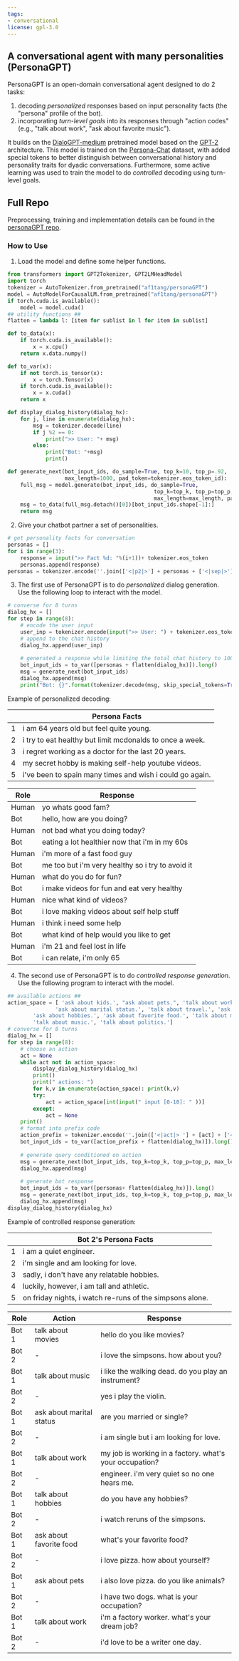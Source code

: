 ```yaml
---
tags:
- conversational
license: gpl-3.0
---
```

## A conversational agent with many personalities (PersonaGPT)
PersonaGPT is an open-domain conversational agent designed to do 2 tasks:

1. decoding _personalized_ responses based on input personality facts (the "persona" profile of the bot). 
2. incorporating _turn-level goals_ into its responses through "action codes" (e.g., "talk about work", "ask about favorite music").

It builds on the [DialoGPT-medium](https://huggingface.co/microsoft/DialoGPT-medium) pretrained model based on the [GPT-2](https://github.com/openai/gpt-2) architecture. 
This model is trained on the [Persona-Chat](https://arxiv.org/pdf/1801.07243) dataset, with added special tokens to better distinguish between conversational history and personality traits for dyadic conversations. Furthermore, some active learning was used to train the model to do _controlled_ decoding using turn-level goals.

## Full Repo

Preprocessing, training and implementation details can be found in the [personaGPT repo](https://github.com/af1tang/personaGPT).

### How to Use


1. Load the model and define some helper functions.

```python
from transformers import GPT2Tokenizer, GPT2LMHeadModel
import torch
tokenizer = AutoTokenizer.from_pretrained("af1tang/personaGPT")
model = AutoModelForCausalLM.from_pretrained("af1tang/personaGPT")
if torch.cuda.is_available():
	model = model.cuda()
## utility functions ##
flatten = lambda l: [item for sublist in l for item in sublist]

def to_data(x):
    if torch.cuda.is_available():
        x = x.cpu()
    return x.data.numpy()

def to_var(x):
    if not torch.is_tensor(x):
        x = torch.Tensor(x)
    if torch.cuda.is_available():
        x = x.cuda()
    return x

def display_dialog_history(dialog_hx):
    for j, line in enumerate(dialog_hx):
        msg = tokenizer.decode(line)
        if j %2 == 0:
            print(">> User: "+ msg)
        else:
            print("Bot: "+msg)
            print()

def generate_next(bot_input_ids, do_sample=True, top_k=10, top_p=.92,
                  max_length=1000, pad_token=tokenizer.eos_token_id):
    full_msg = model.generate(bot_input_ids, do_sample=True,
                                              top_k=top_k, top_p=top_p, 
                                              max_length=max_length, pad_token_id=tokenizer.eos_token_id)
    msg = to_data(full_msg.detach()[0])[bot_input_ids.shape[-1]:]
    return msg
```

2. Give your chatbot partner a set of personalities. 


```python
# get personality facts for conversation
personas = []
for i in range(3):
    response = input(">> Fact %d: "%(i+1))+ tokenizer.eos_token
    personas.append(response)
personas = tokenizer.encode(''.join(['<|p2|>'] + personas + ['<|sep|>'] + ['<|start|>']))
```

3. The first use of PersonaGPT is to do _personalized_ dialog generation. Use the following loop to interact with the model.

```python
# converse for 8 turns
dialog_hx = []
for step in range(8):
    # encode the user input
    user_inp = tokenizer.encode(input(">> User: ") + tokenizer.eos_token)
    # append to the chat history
    dialog_hx.append(user_inp)
        
    # generated a response while limiting the total chat history to 1000 tokens, 
    bot_input_ids = to_var([personas + flatten(dialog_hx)]).long()
    msg = generate_next(bot_input_ids)
    dialog_hx.append(msg)
    print("Bot: {}".format(tokenizer.decode(msg, skip_special_tokens=True)))
```


Example of personalized decoding:

| | Persona Facts |
|---|---|
| 1 | i am 64 years old but feel quite young. |
| 2 | i try to eat healthy but limit mcdonalds to once a week. |
| 3 | i regret working as a doctor for the last 20 years. |
| 4 | my secret hobby is making self-help youtube videos. |
| 5 | i've been to spain many times and wish i could go again. |

| Role | Response|
|---|---|
| Human | yo whats good fam? |
| Bot | hello, how are you doing? |
| Human | not bad what you doing today?|
| Bot | eating a lot healthier now that i'm in my 60s |
| Human | i'm more of a fast food guy |
| Bot | me too but i'm very healthy so i try to avoid it |
| Human | what do you do for fun? |
| Bot | i make videos for fun and eat very healthy |
| Human | nice what kind of videos? |
| Bot | i love making videos about self help stuff |
| Human | i think i need some help | 
| Bot | what kind of help would you like to get |
| Human | i'm 21 and feel lost in life | 
| Bot | i can relate, i'm only 65 |


4. The second use of PersonaGPT is to do _controlled response generation_. Use the following program to interact with the model.

```python
## available actions ##
action_space = [ 'ask about kids.', "ask about pets.", 'talk about work.', 
               'ask about marital status.', 'talk about travel.', 'ask about age and gender.',
        'ask about hobbies.', 'ask about favorite food.', 'talk about movies.', 
        'talk about music.', 'talk about politics.']
# converse for 8 turns
dialog_hx = []
for step in range(8):
	# choose an action
    act = None
    while act not in action_space:
        display_dialog_history(dialog_hx)
        print()
        print(" actions: ")
        for k,v in enumerate(action_space): print(k,v)
        try:
            act = action_space[int(input(" input [0-10]: " ))]
        except:
            act = None
    print()
    # format into prefix code
    action_prefix = tokenizer.encode(''.join(['<|act|> '] + [act] + ['<|p1|>'] + [] + ['<|sep|>'] + ['<|start|>']))
    bot_input_ids = to_var([action_prefix + flatten(dialog_hx)]).long()
    
    # generate query conditioned on action
    msg = generate_next(bot_input_ids, top_k=top_k, top_p=top_p, max_length=max_length)
    dialog_hx.append(msg)
    
    # generate bot response
    bot_input_ids = to_var([personas+ flatten(dialog_hx)]).long()
    msg = generate_next(bot_input_ids, top_k=top_k, top_p=top_p, max_length=max_length)
    dialog_hx.append(msg)
display_dialog_history(dialog_hx)
```


Example of controlled response generation: 


| | Bot 2's Persona Facts |
|---|---|
| 1 | i am a quiet engineer. |
| 2 | i'm single and am looking for love. |
| 3 | sadly, i don't have any relatable hobbies. |
| 4 | luckily, however, i am tall and athletic. |
| 5 | on friday nights, i watch re-runs of the simpsons alone. |

| Role | Action | Response |
|---|---|---|
| Bot 1 | talk about movies | hello do you like movies? |
| Bot 2 | - | i love the simpsons. how about you? |
| Bot 1 | talk about music | i like the walking dead. do you play an instrument? |
| Bot 2 | - | yes i play the violin. |
| Bot 1 | ask about marital status | are you married or single? |
| Bot 2 | - | i am single but i am looking for love. |
| Bot 1 | talk about work | my job is working in a factory. what's your occupation? |
| Bot 2 | - | engineer. i'm very quiet so no one hears me. |
| Bot 1 | talk about hobbies | do you have any hobbies? |
| Bot 2 | - | i watch reruns of the simpsons. | 
| Bot 1 | ask about favorite food | what's your favorite food? |
| Bot 2 | - | i love pizza. how about yourself? |
| Bot 1 | ask about pets | i also love pizza. do you like animals? | 
| Bot 2 | - | i have two dogs. what is your occupation? | 
| Bot 1 | talk about work | i'm a factory worker. what's your dream job? |
| Bot 2 | - | i'd love to be a writer one day. |